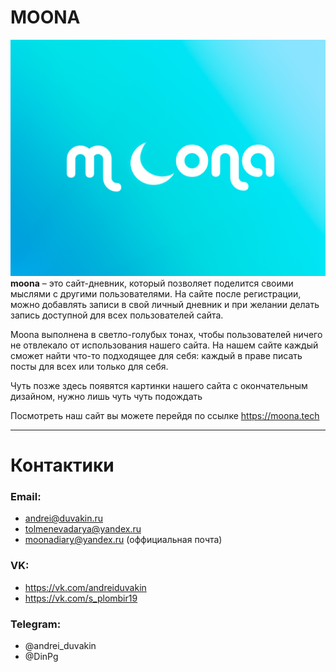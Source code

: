 # MOONA
![alt text](documents/шаблоны/НадписьMoona.png?raw=true)
**moona** – это сайт-дневник, который позволяет поделится своими мыслями с другими пользователями. На сайте после регистрации, можно добавлять записи в свой личный дневник и при желании делать запись доступной для всех пользователей сайта.

Moona выполнена в светло-голубых тонах, чтобы пользователей ничего не отвлекало от использования нашего сайта. На нашем сайте каждый сможет найти что-то подходящее для себя: каждый в праве писать посты для всех или только для себя. 

Чуть позже здесь появятся картинки нашего сайта с окончательным дизайном, нужно лишь чуть чуть подождать 

Посмотреть наш сайт вы можете перейдя по ссылке https://moona.tech
____
# Контактики
### Email: 
- andrei@duvakin.ru
- tolmenevadarya@yandex.ru
- moonadiary@yandex.ru (оффициальная почта)
### VK:
- https://vk.com/andreiduvakin
- https://vk.com/s_plombir19
### Telegram:
- @andrei_duvakin
- @DinPg
